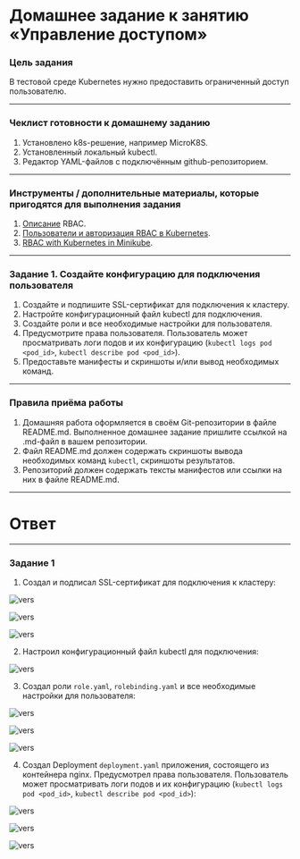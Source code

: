 # Домашнее задание к занятию «Управление доступом»

### Цель задания

В тестовой среде Kubernetes нужно предоставить ограниченный доступ пользователю.

------

### Чеклист готовности к домашнему заданию

1. Установлено k8s-решение, например MicroK8S.
2. Установленный локальный kubectl.
3. Редактор YAML-файлов с подключённым github-репозиторием.

------

### Инструменты / дополнительные материалы, которые пригодятся для выполнения задания

1. [Описание](https://kubernetes.io/docs/reference/access-authn-authz/rbac/) RBAC.
2. [Пользователи и авторизация RBAC в Kubernetes](https://habr.com/ru/company/flant/blog/470503/).
3. [RBAC with Kubernetes in Minikube](https://medium.com/@HoussemDellai/rbac-with-kubernetes-in-minikube-4deed658ea7b).

------

### Задание 1. Создайте конфигурацию для подключения пользователя

1. Создайте и подпишите SSL-сертификат для подключения к кластеру.
2. Настройте конфигурационный файл kubectl для подключения.
3. Создайте роли и все необходимые настройки для пользователя.
4. Предусмотрите права пользователя. Пользователь может просматривать логи подов и их конфигурацию (`kubectl logs pod <pod_id>`, `kubectl describe pod <pod_id>`).
5. Предоставьте манифесты и скриншоты и/или вывод необходимых команд.

------

### Правила приёма работы

1. Домашняя работа оформляется в своём Git-репозитории в файле README.md. Выполненное домашнее задание пришлите ссылкой на .md-файл в вашем репозитории.
2. Файл README.md должен содержать скриншоты вывода необходимых команд `kubectl`, скриншоты результатов.
3. Репозиторий должен содержать тексты манифестов или ссылки на них в файле README.md.

------

# Ответ

------

### Задание 1

1. Создал и подписал SSL-сертификат для подключения к кластеру:

![vers](img/1_1_key.png)

![vers](img/1_2_csr.png)

![vers](img/1_3_crt.png)

2. Настроил конфигурационный файл kubectl для подключения:

![vers](img/2_1_context.png)

3. Создал роли `role.yaml`, `rolebinding.yaml` и все необходимые настройки для пользователя:

![vers](img/3_1_enable_rbac.png)

![vers](img/3_2_role.png)

![vers](img/3_3_rolebinding.png)

4. Создал Deployment `deployment.yaml` приложения, состоящего из контейнера nginx. Предусмотрел права пользователя. Пользователь может просматривать логи подов и их конфигурацию (`kubectl logs pod <pod_id>`, `kubectl describe pod <pod_id>`):

![vers](img/4_1_deploy.png)

![vers](img/4_2_logs.png)

![vers](img/4_3_describe.png)